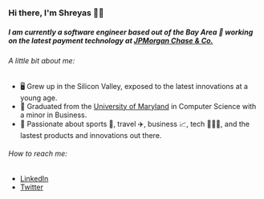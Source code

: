 ### Hi there, I'm Shreyas 👋🏼

##### I am currently a software engineer based out of the Bay Area 🌁 working on the latest payment technology at [JPMorgan Chase & Co.](https://www.jpmorganchase.com)

###### A little bit about me:
- 🖥️ Grew up in the Silicon Valley, exposed to the latest innovations at a young age.
- 🏫 Graduated from the [University of Maryland](https://umd.edu) in Computer Science with a minor in Business.
- 💬 Passionate about sports 🏀, travel ✈️, business 📈, tech 👨🏽‍💻, and the lastest products and innovations out there.

###### How to reach me:
- [LinkedIn](https://www.linkedin.com/in/shreyasvaidya/)
- [Twitter](https://twitter.com/realsv7)

<!--
**shreyasvai/shreyasvai** is a ✨ _special_ ✨ repository because its `README.md` (this file) appears on your GitHub profile.

Here are some ideas to get you started:

- 🔭 I’m currently working on ...
- 🌱 I’m currently learning ...
- 👯 I’m looking to collaborate on ...
- 🤔 I’m looking for help with ...
- 💬 Ask me about ...
- 📫 How to reach me: ...
- 😄 Pronouns: ...
- ⚡ Fun fact: ...
-->
